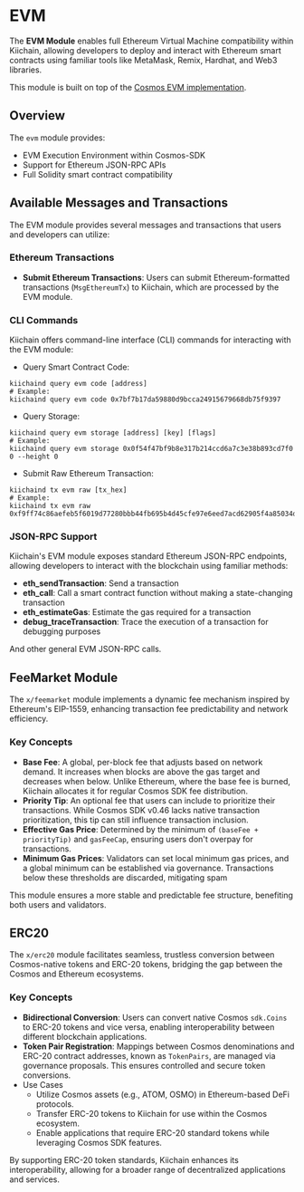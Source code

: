 # EVM

The **EVM Module** enables full Ethereum Virtual Machine compatibility within Kiichain, allowing developers to deploy and interact with Ethereum smart contracts using familiar tools like MetaMask, Remix, Hardhat, and Web3 libraries.

This module is built on top of the  [Cosmos EVM implementation](https://github.com/cosmos/evm).

## Overview

The `evm` module provides:

* EVM Execution Environment within Cosmos-SDK
* Support for Ethereum JSON-RPC APIs
* Full Solidity smart contract compatibility

## Available Messages and Transactions



The EVM module provides several messages and transactions that users and developers can utilize:​

### Ethereum Transactions

* **Submit Ethereum Transactions**: Users can submit Ethereum-formatted transactions (`MsgEthereumTx`) to Kiichain, which are processed by the EVM module.​

### CLI Commands

Kiichain offers command-line interface (CLI) commands for interacting with the EVM module:​

* Query Smart Contract Code:

```
kiichaind query evm code [address]
# Example:
kiichaind query evm code 0x7bf7b17da59880d9bcca24915679668db75f9397
```

* Query Storage:

```
kiichaind query evm storage [address] [key] [flags]
# Example:
kiichaind query evm storage 0x0f54f47bf9b8e317b214ccd6a7c3e38b893cd7f0 0 --height 0
```

* Submit Raw Ethereum Transaction:

```
kiichaind tx evm raw [tx_hex]
# Example:
kiichaind tx evm raw 0xf9ff74c86aefeb5f6019d77280bbb44fb695b4d45cfe97e6eed7acd62905f4a85034d5c68ed25a2e7a8eeb9baf1b84
```

### JSON-RPC Support

Kiichain's EVM module exposes standard Ethereum JSON-RPC endpoints, allowing developers to interact with the blockchain using familiar methods:​

* **eth\_sendTransaction**: Send a transaction
* **eth\_call**: Call a smart contract function without making a state-changing transaction
* **eth\_estimateGas**: Estimate the gas required for a transaction
* **debug\_traceTransaction**: Trace the execution of a transaction for debugging purposes

And other general EVM JSON-RPC calls.

## FeeMarket Module

The `x/feemarket` module implements a dynamic fee mechanism inspired by Ethereum's EIP-1559, enhancing transaction fee predictability and network efficiency.​

### Key Concepts

* **Base Fee**: A global, per-block fee that adjusts based on network demand. It increases when blocks are above the gas target and decreases when below. Unlike Ethereum, where the base fee is burned, Kiichain allocates it for regular Cosmos SDK fee distribution.​
* **Priority Tip**: An optional fee that users can include to prioritize their transactions. While Cosmos SDK v0.46 lacks native transaction prioritization, this tip can still influence transaction inclusion.
* **Effective Gas Price**: Determined by the minimum of `(baseFee + priorityTip)` and `gasFeeCap`, ensuring users don't overpay for transactions.
* **Minimum Gas Prices**: Validators can set local minimum gas prices, and a global minimum can be established via governance. Transactions below these thresholds are discarded, mitigating spam

This module ensures a more stable and predictable fee structure, benefiting both users and validators.

## ERC20

The `x/erc20` module facilitates seamless, trustless conversion between Cosmos-native tokens and ERC-20 tokens, bridging the gap between the Cosmos and Ethereum ecosystems.

### Key Concepts

* **Bidirectional Conversion**: Users can convert native Cosmos `sdk.Coins` to ERC-20 tokens and vice versa, enabling interoperability between different blockchain applications.
* **Token Pair Registration**: Mappings between Cosmos denominations and ERC-20 contract addresses, known as `TokenPairs`, are managed via governance proposals. This ensures controlled and secure token conversions.
* Use Cases
  * Utilize Cosmos assets (e.g., ATOM, OSMO) in Ethereum-based DeFi protocols.
  * Transfer ERC-20 tokens to Kiichain for use within the Cosmos ecosystem.
  * Enable applications that require ERC-20 standard tokens while leveraging Cosmos SDK features.

By supporting ERC-20 token standards, Kiichain enhances its interoperability, allowing for a broader range of decentralized applications and services.​
